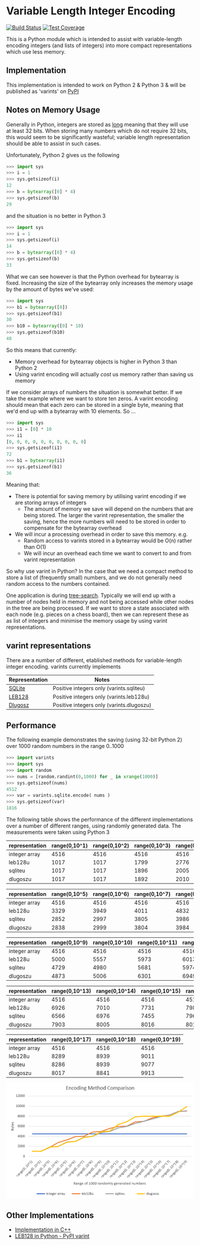 Variable Length Integer Encoding
================================

[![Build Status](https://travis-ci.org/bright-tools/varints.svg?branch=master)](https://travis-ci.org/bright-tools/varints) [![Test Coverage](https://codecov.io/github/bright-tools/varints/coverage.svg?branch=master)](https://codecov.io/gh/bright-tools/varints)

This is a Python module which is intended to assist with variable-length encoding integers (and lists of integers) into more compact representations which use less memory.

Implementation
--------------

This implementation is intended to work on Python 2 & Python 3 & will be published as 'varints' on [PyPI](https://pypi.python.org/pypi)

Notes on Memory Usage
---------------------

Generally in Python, integers are stored as [long](https://docs.python.org/2/library/stdtypes.html#numeric-types-int-float-long-complex) meaning that they will use at least 32 bits.  When storing many numbers which do not require 32 bits, this would seem to be significantly wasteful; variable length representation should be able to assist in such cases.

Unfortunately, Python 2 gives us the following

```python
>>> import sys
>>> i = 1
>>> sys.getsizeof(i)
12
>>> b = bytearray([0] * 4)
>>> sys.getsizeof(b)
29
```

and the situation is no better in Python 3

```python
>>> import sys
>>> i = 1
>>> sys.getsizeof(i)
14
>>> b = bytearray([0] * 4)
>>> sys.getsizeof(b)
33
```

What we can see however is that the Python overhead for bytearray is fixed.  Increasing the size of the bytearray only increases the memory usage by the amount of bytes we've used:

```python
>>> import sys
>>> b1 = bytearray([0])
>>> sys.getsizeof(b1)
30
>>> b10 = bytearray([0] * 10)
>>> sys.getsizeof(b10)
40
```

So this means that currently:
* Memory overhead for bytearray objects is higher in Python 3 than Python 2
* Using varint encoding will actually *cost* us memory rather than saving us memory

If we consider arrays of numbers the situation is somewhat better.  If we take the example where we want to store ten zeros.  A varint encoding should mean that each zero can be stored in a single byte, meaning that we'd end up with a bytearray with 10 elements.  So ...

```python
>>> import sys
>>> i1 = [0] * 10
>>> i1
[0, 0, 0, 0, 0, 0, 0, 0, 0, 0]
>>> sys.getsizeof(i1)
72
>>> b1 = bytearray(i1)
>>> sys.getsizeof(b1)
36
```

Meaning that:
* There is potential for saving memory by utilising varint encoding if we are storing arrays of integers
  * The amount of memory we save will depend on the numbers that are being stored.  The larger the varint representation, the smaller the saving, hence the more numbers will need to be stored in order to compensate for the bytearray overhead
* We will incur a processing overhead in order to save this memory.  e.g.  
  * Random access to varints stored in a bytearray would be O(n) rather than O(1)
  * We will incur an overhead each time we want to convert to and from varint representation

So why use varint in Python?  In the case that we need a compact method to store a list of (frequently small) numbers, and we do not generally need random access to the numbers contained.

One application is during [tree-search](https://en.wikipedia.org/wiki/Search_tree).  Typically we will end up with a number of nodes held in memory and not being accessed while other nodes in the tree are being processed.  If we want to store a state associated with each node (e.g. pieces on a chess board), then we can represent these as as list of integers and minimise the memory usage by using varint representations.

varint representations
----------------------

There are a number of different, etablished methods for variable-length integer encoding.  varints currently implements

| Representation | Notes |
| -------------- | ----- |
| [SQLite](https://sqlite.org/src4/doc/trunk/www/varint.wiki) | Positive integers only (varints.sqliteu) |
| [LEB128](https://en.wikipedia.org/wiki/LEB128) | Positive integers only (varints.leb128u) |
| [Dlugosz](http://www.dlugosz.com/ZIP2/VLI.html) | Positive integers only (varints.dlugoszu) |

Performance
-----------

The following example demonstrates the saving (using 32-bit Python 2) over 1000 random numbers in the range 0..1000

```python
>>> import varints
>>> import sys
>>> import random
>>> nums = [random.randint(0,1000) for _ in xrange(1000)]
>>> sys.getsizeof(nums)
4512
>>> var = varints.sqlite.encode( nums )
>>> sys.getsizeof(var)
1816
```

The following table shows the performance of the different implementations over a number of different ranges, using randomly generated data.  The measurements were taken using Python 3

| representation | range(0,10^1) | range(0,10^2) | range(0,10^3) | range(0,10^4) | 
| -------------- | ------------- | ------------- | ------------- | ------------- |
| integer array  |          4516 |          4516 |          4516 |          4516 |
| leb128u        |          1017 |          1017 |          1799 |          2776 |
| sqliteu        |          1017 |          1017 |          1896 |          2005 |
| dlugoszu       |          1017 |          1017 |          1892 |          2010 |

| representation | range(0,10^5) | range(0,10^6) | range(0,10^7) | range(0,10^8) |
| -------------- | ------------- | ------------- | ------------- | ------------- |
| integer array  |          4516 |          4516 |          4516 |          4516 |
| leb128u        |          3329 |          3949 |          4011 |          4832 |
| sqliteu        |          2852 |          2997 |          3805 |          3986 |
| dlugoszu       |          2838 |          2999 |          3804 |          3984 |

| representation | range(0,10^9) | range(0,10^10) | range(0,10^11) | range(0,10^12) |
| -------------- | ------------- | -------------- | -------------- | -------------- |
| integer array  |          4516 |           4516 |           4516 |           4516 |
| leb128u        |          5000 |           5557 |           5973 |           6013 |
| sqliteu        |          4729 |           4980 |           5681 |           5974 |
| dlugoszu       |          4873 |           5006 |           6301 |           6949 |

| representation | range(0,10^13) | range(0,10^14) | range(0,10^15) | range(0,10^16) |
| -------------- | -------------- | -------------- | -------------- | -------------- |
| integer array  |           4516 |           4516 |           4516 |           4516 |
| leb128u        |           6926 |           7010 |           7731 |           7987 |
| sqliteu        |           6566 |           6976 |           7455 |           7965 |
| dlugoszu       |           7903 |           8005 |           8016 |           8017 |

| representation | range(0,10^17) | range(0,10^18) | range(0,10^19) |
| -------------- | -------------- | -------------- | -------------- |
| integer array  |           4516 |           4516 |           4516 |
| leb128u        |           8289 |           8939 |           9011 |
| sqliteu        |           8286 |           8939 |           9077 |
| dlugoszu       |           8017 |           8841 |           9913 |

![Test Data Graph](test_data.png)

Other Implementations
---------------------

* [Implementation in C++](https://github.com/stoklund/varint)
* [LEB128 in Python - PyPI varint](https://github.com/fmoo/python-varint)
